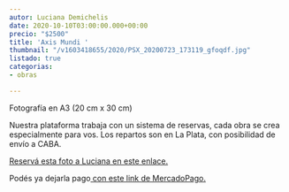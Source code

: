 ```yaml
---
autor: Luciana Demichelis
date: 2020-10-10T03:00:00.000+00:00
precio: "$2500"
title: 'Axis Mundi '
thumbnail: "/v1603418655/2020/PSX_20200723_173119_gfoqdf.jpg"
listado: true
categorias:
- obras

---
```

Fotografía en A3 (20 cm x 30 cm)

Nuestra plataforma trabaja con un sistema de reservas, cada obra se crea especialmente para vos. Los repartos son en La Plata, con posibilidad de envío a CABA.

[Reservá esta foto a Luciana en este enlace. ](https://docs.google.com/forms/d/1jmyGErjRGRAS5j3GffN_pvH8cyRNMz5lsXPpwT-SAMk/edit)

Podés ya dejarla pago[ con este link de MercadoPago.](https://docs.google.com/forms/d/1oVFJmYawrgo4DT1HK_Jp2Y344FOxC8FssvAa-raNFpI/edit)